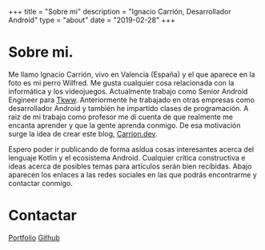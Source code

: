 +++
title = "Sobre mi"
description = "Ignacio Carrión, Desarrollador Android"
type = "about"
date = "2019-02-28"
+++

# Sobre mi.

Me llamo Ignacio Carrión, vivo en Valencia (España) y el que aparece en la foto es mi perro Wilfred. Me gusta cualquier cosa relacionada con la informática y los videojuegos. Actualmente trabajo como Senior Android Engineer para [Tkww](https://theknot.com). Anteriormente he trabajado en otras empresas como desarrollador Android y también he impartido clases de programación. A raiz de mi trabajo como profesor me dí cuenta de que realmente me encanta aprender y que la gente aprenda conmigo. De esa motivación surge la idea de crear este blog, [Carrion.dev](https://carrion.dev). 

Espero poder ir publicando de forma asídua cosas interesantes acerca del lenguaje Kotlin y el ecosistema Android. Cualquier crítica constructiva e ideas acerca de posibles temas para artículos serán bien recibidas. Abajo aparecen los enlaces a las redes sociales en las que podrás encontrarme y contactar conmigo.

# Contactar

[Portfolio](https://ignacio.carrion.dev/)
[Github](https://github.com/IgnacioCarrionN)



